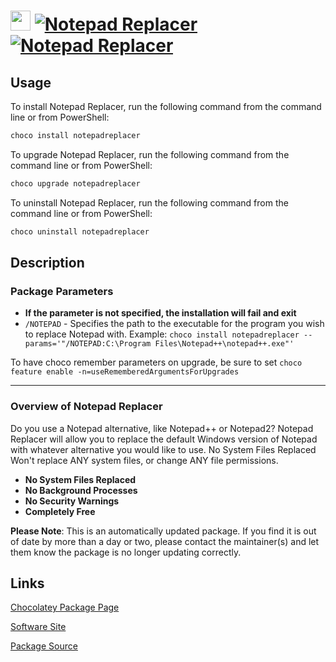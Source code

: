 ﻿# <img src="https://rawcdn.githack.com/virtualex-itv/chocolatey-packages/69ec6737877e129294ab3ba2b2029b744f094ed2/icons/notepadreplacer.png" width="32" height="32"/> [![Notepad Replacer](https://img.shields.io/chocolatey/v/notepadreplacer.svg?label=Notepad+Replacer)](https://chocolatey.org/packages/notepadreplacer) [![Notepad Replacer](https://img.shields.io/chocolatey/dt/notepadreplacer.svg)](https://chocolatey.org/packages/notepadreplacer)

## Usage

To install Notepad Replacer, run the following command from the command line or from PowerShell:

```powershell
choco install notepadreplacer
```

To upgrade Notepad Replacer, run the following command from the command line or from PowerShell:

```powershell
choco upgrade notepadreplacer
```

To uninstall Notepad Replacer, run the following command from the command line or from PowerShell:

```powershell
choco uninstall notepadreplacer
```

## Description

### Package Parameters

* **If the parameter is not specified, the installation will fail and exit**
* `/NOTEPAD` - Specifies the path to the executable for the program you wish to replace Notepad with.
Example: `choco install notepadreplacer --params='"/NOTEPAD:C:\Program Files\Notepad++\notepad++.exe"'`

To have choco remember parameters on upgrade, be sure to set `choco feature enable -n=useRememberedArgumentsForUpgrades`

---

### Overview of Notepad Replacer

Do you use a Notepad alternative, like Notepad++ or Notepad2? Notepad Replacer will allow you to replace the default Windows version of Notepad with whatever alternative you would like to use. No System Files Replaced Won't replace ANY system files, or change ANY file permissions.

* **No System Files Replaced**
* **No Background Processes**
* **No Security Warnings**
* **Completely Free**

**Please Note**: This is an automatically updated package. If you find it is
out of date by more than a day or two, please contact the maintainer(s) and
let them know the package is no longer updating correctly.

## Links

[Chocolatey Package Page](https://chocolatey.org/packages/notepadreplacer)

[Software Site](https://www.binaryfortress.com/NotepadReplacer/)

[Package Source](https://github.com/virtualex-itv/chocolatey-packages/tree/master/automatic/notepadreplacer)
